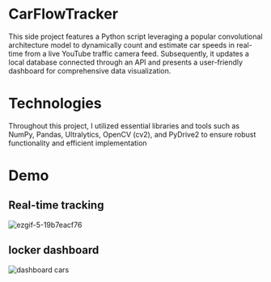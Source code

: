 # CarFlowTracker
This side project features a Python script leveraging a popular convolutional architecture model to dynamically count and estimate car speeds in real-time from a live YouTube traffic camera feed. 
Subsequently, it updates a local database connected through an API and presents a user-friendly dashboard for comprehensive data visualization.

# Technologies
Throughout this project, I utilized essential libraries and tools such as NumPy, Pandas, Ultralytics, OpenCV (cv2), and PyDrive2 to ensure robust functionality and efficient implementation

# Demo
## Real-time tracking


![ezgif-5-19b7eacf76](https://github.com/Apricold/CarFlowTracker/assets/114939614/1d44253e-db33-4f54-b478-d6a8bb0a44be)



## locker dashboard
![dashboard cars](https://github.com/Apricold/CarFlowTracker/assets/114939614/375c150e-0e70-4fac-82cb-50d3e3f40353)

